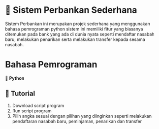 # 🧠   Sistem Perbankan Sederhana  
Sistem Perbankan ini merupakan projek sederhana yang menggunakan bahasa pemrograman python sistem ini memiliki fitur yang biasanya ditemukan pada bank yang ada di dunia nyata seperti mendaftar nasabah baru, melakukan penarikan serta melakukan transfer kepada sesama nasabah.



# Bahasa Pemrograman 
🐍 **Python**    

## 🚀 Tutorial  

1. Download script program
2. Run script program
3. Pilih angka sesuai dengan pilihan yang diinginkan seperti melakukan pendaftaran nasabah baru, peminjaman, penarikan dan transfer  


